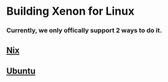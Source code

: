 # Building Xenon for Linux
### Currently, we only offically support 2 ways to do it.
## [**Nix**](https://github.com/xenon-emu/Xenon/blob/main/Deps/Building/building-linux-nix.md)
## [**Ubuntu**](https://github.com/xenon-emu/Xenon/blob/main/Deps/Building/building-linux-ubuntu.md)